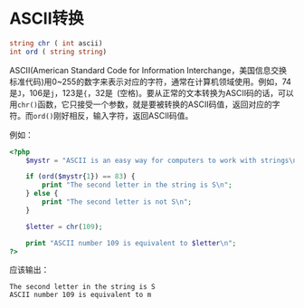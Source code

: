 # ASCII转换

```php
string chr ( int ascii)
int ord ( string string)
```

ASCII(American Standard Code for Information Interchange，美国信息交换标准代码)用0~255的数字来表示对应的字符，通常在计算机领域使用。例如，74是`J`，106是`j`，123是`{`，32是` `(空格)。要从正常的文本转换为ASCII码的话，可以用`chr()`函数，它只接受一个参数，就是要被转换的ASCII码值，返回对应的字符。而`ord()`刚好相反，输入字符，返回ASCII码值。

例如：

```php
<?php
    $mystr = "ASCII is an easy way for computers to work with strings\n";

    if (ord($mystr{1}) == 83) {
        print "The second letter in the string is S\n";
    } else {
        print "The second letter is not S\n";
    }

    $letter = chr(109);

    print "ASCII number 109 is equivalent to $letter\n";
?>
```

应该输出：

```text
The second letter in the string is S
ASCII number 109 is equivalent to m
```
